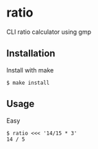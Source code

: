 
# ratio

  CLI ratio calculator using gmp

## Installation

  Install with make

    $ make install

## Usage

  Easy

    $ ratio <<< '14/15 * 3'
    14 / 5

